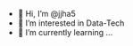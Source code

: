 - 👋 Hi, I’m @jjha5
- 👀 I’m interested in Data-Tech
- 🌱 I’m currently learning ...


<!---
jjha5/jjha5 is a ✨ special ✨ repository because its `README.md` (this file) appears on your GitHub profile.
You can click the Preview link to take a look at your changes.
--->
